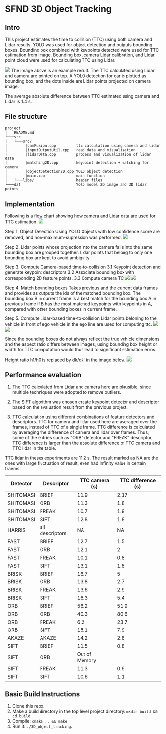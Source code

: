 # SFND 3D Object Tracking

## Intro
This project estimates the time to collision (TTC) using both camera and Lidar results. YOLO was used for object detection and outputs bounding boxes. Bounding box combined with keypoints detected were used for TTC estimation from image. Bounding box, camera Lidar calibration, and Lidar point cloud were used for calculating TTC using Lidar. 

<img src="data/readme_images/example_final_result.png"/>
The image above is an example result. The TTC calculated using Lidar and camera are printed on top. A YOLO detection for car is plotted as bounding box, and the dots inside are Lidar points projected on camera image.

The average absolute difference between TTC estimated using camera and Lidar is 1.4 s. 

## File structure
```
project
│   README.md
└───src
|   └───src/            
|        |camFusion.cpp         ttc calculation using camera and lidar 
|        |inputOutputUtil.cpp   read data and visualization  
|        |lidarData.cpp         process and visualization of lidar data  
|        |matching2D.cpp        keypoint detection + matching for camera  
|        |objectDetection2D.cpp YOLO object detection  
|        |main.cpp              main function   
|   └───libs/                   header files
└───dat                         Yolo model 2D image and 3D lidar points 
```
## Implementation 
Following is a flow chart showing how camera and Lidar data are used for TTC estimation.
<img src="data/readme_images/flowchart.png"/>

Step 1. Object Detection Using YOLO
Objects with low confidence score are removed, and non-maximum-supression was performed. 
<img src="data/readme_images/YOLO_result.png"/>

Step 2. 
Lidar points whose projection into the camera falls into the same bounding box are grouped together. Lidar points that belong to only one bounding box are kept to avoid ambiguity. 

Step 3. Compute Camera-based time-to-collision
3.1 Keypoint detection and generate keypoint descriptors 
3.2 Associate bounding box with corresponding 2D feature points.
3.3 Compute camera TC
<img src="data/readme_images/cameraTTCVariables.png"/>
<img src="data/readme_images/cameraTTCFormula.png"/>

Step 4. Match bounding boxes 
Takes previous and the current data frames and provides as outputs the ids of the matched bounding box.
The bounding box B in current frame is a best match for the bounding box A in previous frame if B has the most matched keypoints with keypoints in A, compared with other bounding boxes in current frame. 

Step 5. Compute Lidar-based time-to-collision
Lidar points beloning to the vehicle in front of ego vehicle in the ego line
are used for computing ttc. 
<img src="data/readme_images/lidarTTCvariables.png"/>
<img src="data/readme_images/lidarTTCformula.png"/>

Since the bounding boxes do not always reflect the true vehicle dimensions
and the aspect ratio differs between images, using bounding box height or width for TTC computation would thus lead to significant estimation erros.

Height ratio h1/h0 is replaced by dk/dk' in the image below. 
<img src="data/readme_images/cameraTTCkeypointDist.png"/>

## Performance evaluation
1. The TTC calculated from Lidar and camera here are plausible, since multiple 
techniques were adopted to remove outliers.

2. The SIFT algorithm was chosen create keypoint detector and descriptor 
based on the evaluation result from the previous project.

3. TTC calculation using different combinations of feature detectors and descriptors.
TTC for camera and lidar used here are averaged over the frames, instead of TTC of a single frame.
TTC difference is calculated by averaging the difference of camera and lidar over frames. 
Thus, some of the entries such as "ORB" detector and "FREAK" descriptor, TTC difference is larger than the absolute difference of TTC camera and TTC lidar in the table. 

TTC lidar in theses experiments are 11.2 s. 
The result marked as NA are the ones with large fluctuation of result, even had infinity value in certain fraems.

| Detector  |  Descriptor    | TTC camera (s) | TTC difference (s) | 
| ----------|----------------|----------------|--------------------|
| SHITOMASI |   BRIEF        |       11.9     |      2.17                         
| SHITOMASI |   ORB          |       11.3     |      1.8     
| SHITOMASI |   FREAK        |       10.7     |      1.9  
| SHITOMASI |   SIFT         |       12.8     |      1.8
| HARRIS    |all descriptors |       NA       |      NA 
| FAST      |   BRIEF        |       12.7     |      1.5  
| FAST      |   ORB          |       12.1     |      2     
| FAST      |   FREAK        |       10.1     |      0.8      
| FAST      |   SIFT         |       13.1     |      1.8       
| BRISK     |   BRIEF        |       16.7     |      5  
| BRISK     |   ORB          |       13.8     |      2.7        
| BRISK     |   FREAK        |       13.6     |      2.9     
| BRISK     |   SIFT         |       16.3     |      5.4        
| ORB       |   BRIEF        |       56.2     |      51.9     
| ORB       |   ORB          |       40.3     |      80.6        
| ORB       |   FREAK        |       6.2      |      23.7       
| ORB       |   SIFT         |       15.1     |      7.9       
| AKAZE     |   AKAZE        |       14.2     |      2.8        
| SIFT      |   BRIEF        |       11.5     |      0.8     
| SIFT      |   ORB          |       Out of Memory
| SIFT      |   FREAK        |       11.3     |      0.9       
| SIFT      |   SIFT         |       10.6     |      1.1         |


## Basic Build Instructions

1. Clone this repo.
2. Make a build directory in the top level project directory: `mkdir build && cd build`
3. Compile: `cmake .. && make`
4. Run it: `./3D_object_tracking`.
